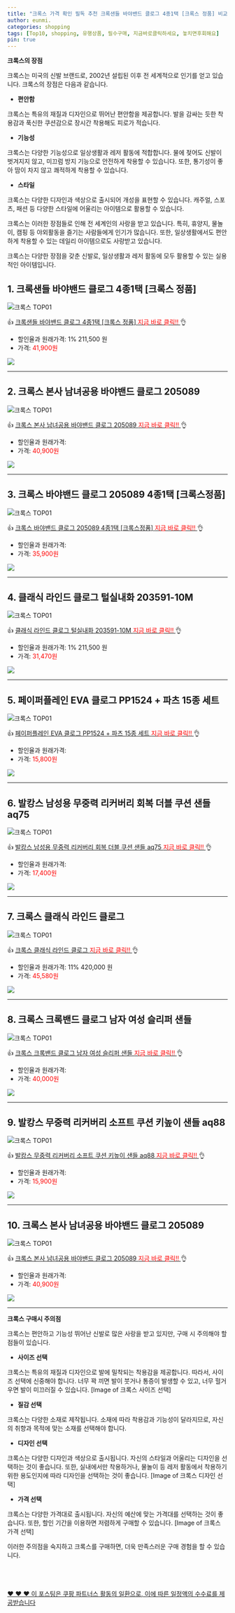```yaml
---
title: "크록스 가격 확인 필독 추천 크록샌들 바야밴드 클로그 4종1택 [크록스 정품] 비교 장점 구매가이드"
author: eunmi.
categories: shopping
tags: [Top10, shopping, 유행상품, 필수구매, 지금바로클릭하세요, 놓치면후회해요]
pin: true
---
```

**크록스의 장점**

크록스는 미국의 신발 브랜드로, 2002년 설립된 이후 전 세계적으로 인기를 얻고 있습니다. 크록스의 장점은 다음과 같습니다.

* **편안함**

크록스는 특유의 재질과 디자인으로 뛰어난 편안함을 제공합니다. 발을 감싸는 듯한 착용감과 푹신한 쿠션감으로 장시간 착용해도 피로가 적습니다.

* **기능성**

크록스는 다양한 기능성으로 일상생활과 레저 활동에 적합합니다. 물에 젖어도 신발이 벗겨지지 않고, 미끄럼 방지 기능으로 안전하게 착용할 수 있습니다. 또한, 통기성이 좋아 땀이 차지 않고 쾌적하게 착용할 수 있습니다.

* **스타일**

크록스는 다양한 디자인과 색상으로 출시되어 개성을 표현할 수 있습니다. 캐주얼, 스포츠, 패션 등 다양한 스타일에 어울리는 아이템으로 활용할 수 있습니다.

크록스는 이러한 장점들로 인해 전 세계인의 사랑을 받고 있습니다. 특히, 휴양지, 물놀이, 캠핑 등 야외활동을 즐기는 사람들에게 인기가 많습니다. 또한, 일상생활에서도 편안하게 착용할 수 있는 데일리 아이템으로도 사랑받고 있습니다.

크록스는 다양한 장점을 갖춘 신발로, 일상생활과 레저 활동에 모두 활용할 수 있는 실용적인 아이템입니다.

   

## 1. 크록샌들 바야밴드 클로그 4종1택 [크록스 정품]

![크록스 TOP01](https://thumbnail10.coupangcdn.com/thumbnails/remote/230x230ex/image/vendor_inventory/d578/9e8fa59ce312243099e07fcf452862d2af56faf877793d1946a5de4c157e.jpg)


👍 [크록샌들 바야밴드 클로그 4종1택 [크록스 정품] <font color=red> 지금 바로 클릭!! </font> ](https://link.coupang.com/re/AFFSDP?lptag=AF3617701&subid=GithubCoopas&pageKey=7338646154&traceid=V0-153&itemId=18856650034&vendorItemId=87121045962) 👌 


- 할인율과 원래가격: 1%  211,500   원
- 가격: <span style='color:red'>41,900원</span>

[![](/discount_price.png)](https://link.coupang.com/re/AFFSDP?lptag=AF3617701&subid=GithubCoopas&pageKey=7338646154&traceid=V0-153&itemId=18856650034&vendorItemId=87121045962)

---


   

## 2. 크록스 본사 남녀공용 바야밴드 클로그 205089

![크록스 TOP01](https://thumbnail9.coupangcdn.com/thumbnails/remote/230x230ex/image/vendor_inventory/e640/65e0e1b71de7266ddceb4e902f08caae53b1b81b29ed5a9401fd234e0463.jpg)


👍 [크록스 본사 남녀공용 바야밴드 클로그 205089 <font color=red> 지금 바로 클릭!! </font> ](https://link.coupang.com/re/AFFSDP?lptag=AF3617701&subid=GithubCoopas&pageKey=1366252118&traceid=V0-153&itemId=14744192534&vendorItemId=4709078258) 👌 


- 할인율과 원래가격: 
- 가격: <span style='color:red'>40,900원</span>

[![](/discount_price.png)](https://link.coupang.com/re/AFFSDP?lptag=AF3617701&subid=GithubCoopas&pageKey=1366252118&traceid=V0-153&itemId=14744192534&vendorItemId=4709078258)

---


   

## 3. 크록스 바야밴드 클로그 205089 4종1택 [크록스정품]

![크록스 TOP01](https://thumbnail10.coupangcdn.com/thumbnails/remote/230x230ex/image/vendor_inventory/c440/d3a3a778fb2a729e36087e896718f426a3b6d307200ea055e10757b8c49d.jpg)


👍 [크록스 바야밴드 클로그 205089 4종1택 [크록스정품] <font color=red> 지금 바로 클릭!! </font> ](https://link.coupang.com/re/AFFSDP?lptag=AF3617701&subid=GithubCoopas&pageKey=7375316719&traceid=V0-153&itemId=19034700685&vendorItemId=86361019174) 👌 


- 할인율과 원래가격: 
- 가격: <span style='color:red'>35,900원</span>

[![](/discount_price.png)](https://link.coupang.com/re/AFFSDP?lptag=AF3617701&subid=GithubCoopas&pageKey=7375316719&traceid=V0-153&itemId=19034700685&vendorItemId=86361019174)

---


   

## 4. 클래식 라인드 클로그 털실내화 203591-10M

![크록스 TOP01](https://thumbnail7.coupangcdn.com/thumbnails/remote/230x230ex/image/vendor_inventory/4c21/1a2798ed54eff2c2d150713af8ee8dd1eeb8ae6a2f02a0ed730bf8312424.jpg)


👍 [클래식 라인드 클로그 털실내화 203591-10M <font color=red> 지금 바로 클릭!! </font> ](https://link.coupang.com/re/AFFSDP?lptag=AF3617701&subid=GithubCoopas&pageKey=6979588518&traceid=V0-153&itemId=17045497994&vendorItemId=87759308372) 👌 


- 할인율과 원래가격: 1%  211,500   원
- 가격: <span style='color:red'>31,470원</span>

[![](/discount_price.png)](https://link.coupang.com/re/AFFSDP?lptag=AF3617701&subid=GithubCoopas&pageKey=6979588518&traceid=V0-153&itemId=17045497994&vendorItemId=87759308372)

---


   

## 5. 페이퍼플레인 EVA 클로그 PP1524 + 파츠 15종 세트

![크록스 TOP01](https://thumbnail9.coupangcdn.com/thumbnails/remote/230x230ex/image/retail/images/71248941776710-2c28fb7b-f80a-48c9-a066-9548c61000e7.jpg)


👍 [페이퍼플레인 EVA 클로그 PP1524 + 파츠 15종 세트 <font color=red> 지금 바로 클릭!! </font> ](https://link.coupang.com/re/AFFSDP?lptag=AF3617701&subid=GithubCoopas&pageKey=6577168244&traceid=V0-153&itemId=14786749745&vendorItemId=82026781573) 👌 


- 할인율과 원래가격: 
- 가격: <span style='color:red'>15,800원</span>

[![](/discount_price.png)](https://link.coupang.com/re/AFFSDP?lptag=AF3617701&subid=GithubCoopas&pageKey=6577168244&traceid=V0-153&itemId=14786749745&vendorItemId=82026781573)

---


   

## 6. 발캉스 남성용 무중력 리커버리 회복 더블 쿠션 샌들 aq75

![크록스 TOP01](https://thumbnail9.coupangcdn.com/thumbnails/remote/230x230ex/image/vendor_inventory/45ef/46f7ca6763410bade1770278b85908d59bc76471370ef90caacca91392ba.jpg)


👍 [발캉스 남성용 무중력 리커버리 회복 더블 쿠션 샌들 aq75 <font color=red> 지금 바로 클릭!! </font> ](https://link.coupang.com/re/AFFSDP?lptag=AF3617701&subid=GithubCoopas&pageKey=7318698419&traceid=V0-153&itemId=18766156384&vendorItemId=85897910913) 👌 


- 할인율과 원래가격: 
- 가격: <span style='color:red'>17,400원</span>

[![](/discount_price.png)](https://link.coupang.com/re/AFFSDP?lptag=AF3617701&subid=GithubCoopas&pageKey=7318698419&traceid=V0-153&itemId=18766156384&vendorItemId=85897910913)

---


   

## 7. 크록스 클래식 라인드 클로그

![크록스 TOP01](https://thumbnail6.coupangcdn.com/thumbnails/remote/230x230ex/image/rs_quotation_api/wfa2owmv/dd68de89978943cbaf15d9cab1b80102.jpg)


👍 [크록스 클래식 라인드 클로그 <font color=red> 지금 바로 클릭!! </font> ](https://link.coupang.com/re/AFFSDP?lptag=AF3617701&subid=GithubCoopas&pageKey=7383094864&traceid=V0-153&itemId=19071880609&vendorItemId=86194496344) 👌 


- 할인율과 원래가격: 11%  420,000   원
- 가격: <span style='color:red'>45,580원</span>

[![](/discount_price.png)](https://link.coupang.com/re/AFFSDP?lptag=AF3617701&subid=GithubCoopas&pageKey=7383094864&traceid=V0-153&itemId=19071880609&vendorItemId=86194496344)

---


   

## 8. 크록스 크록밴드 클로그 남자 여성 슬리퍼 샌들

![크록스 TOP01](https://thumbnail8.coupangcdn.com/thumbnails/remote/230x230ex/image/retail/images/2023/08/31/16/4/092cd52f-c1e7-4577-8b50-b55c13b70350.png)


👍 [크록스 크록밴드 클로그 남자 여성 슬리퍼 샌들 <font color=red> 지금 바로 클릭!! </font> ](https://link.coupang.com/re/AFFSDP?lptag=AF3617701&subid=GithubCoopas&pageKey=6572619941&traceid=V0-153&itemId=14759388102&vendorItemId=87043001159) 👌 


- 할인율과 원래가격: 
- 가격: <span style='color:red'>40,000원</span>

[![](/discount_price.png)](https://link.coupang.com/re/AFFSDP?lptag=AF3617701&subid=GithubCoopas&pageKey=6572619941&traceid=V0-153&itemId=14759388102&vendorItemId=87043001159)

---


   

## 9. 발캉스 무중력 리커버리 소프트 쿠션 키높이 샌들 aq88

![크록스 TOP01](https://thumbnail10.coupangcdn.com/thumbnails/remote/230x230ex/image/vendor_inventory/70a2/62dfc02fa56fcd9a24b5a2bdd2edd1e331d601a4c9fc1a2772a3b9d14d1e.jpg)


👍 [발캉스 무중력 리커버리 소프트 쿠션 키높이 샌들 aq88 <font color=red> 지금 바로 클릭!! </font> ](https://link.coupang.com/re/AFFSDP?lptag=AF3617701&subid=GithubCoopas&pageKey=7248224033&traceid=V0-153&itemId=18431860094&vendorItemId=85573361840) 👌 


- 할인율과 원래가격: 
- 가격: <span style='color:red'>15,900원</span>

[![](/discount_price.png)](https://link.coupang.com/re/AFFSDP?lptag=AF3617701&subid=GithubCoopas&pageKey=7248224033&traceid=V0-153&itemId=18431860094&vendorItemId=85573361840)

---


   

## 10. 크록스 본사 남녀공용 바야밴드 클로그 205089

![크록스 TOP01](https://thumbnail9.coupangcdn.com/thumbnails/remote/230x230ex/image/vendor_inventory/e640/65e0e1b71de7266ddceb4e902f08caae53b1b81b29ed5a9401fd234e0463.jpg)


👍 [크록스 본사 남녀공용 바야밴드 클로그 205089 <font color=red> 지금 바로 클릭!! </font> ](https://link.coupang.com/re/AFFSDP?lptag=AF3617701&subid=GithubCoopas&pageKey=1366252118&traceid=V0-153&itemId=14744192534&vendorItemId=4709078258) 👌 


- 할인율과 원래가격: 
- 가격: <span style='color:red'>40,900원</span>

[![](/discount_price.png)](https://link.coupang.com/re/AFFSDP?lptag=AF3617701&subid=GithubCoopas&pageKey=1366252118&traceid=V0-153&itemId=14744192534&vendorItemId=4709078258)

---
**크록스 구매시 주의점**

크록스는 편안하고 기능성 뛰어난 신발로 많은 사랑을 받고 있지만, 구매 시 주의해야 할 점들이 있습니다.

* **사이즈 선택**

크록스는 특유의 재질과 디자인으로 발에 밀착되는 착용감을 제공합니다. 따라서, 사이즈 선택에 신중해야 합니다. 너무 꽉 끼면 발이 붓거나 통증이 발생할 수 있고, 너무 헐거우면 발이 미끄러질 수 있습니다.
[Image of 크록스 사이즈 선택]

* **질감 선택**

크록스는 다양한 소재로 제작됩니다. 소재에 따라 착용감과 기능성이 달라지므로, 자신의 취향과 목적에 맞는 소재를 선택해야 합니다.

* **디자인 선택**

크록스는 다양한 디자인과 색상으로 출시됩니다. 자신의 스타일과 어울리는 디자인을 선택하는 것이 좋습니다. 또한, 실내에서만 착용하거나, 물놀이 등 레저 활동에서 착용하기 위한 용도인지에 따라 디자인을 선택하는 것이 좋습니다.
[Image of 크록스 디자인 선택]

* **가격 선택**

크록스는 다양한 가격대로 출시됩니다. 자신의 예산에 맞는 가격대를 선택하는 것이 좋습니다. 또한, 할인 기간을 이용하면 저렴하게 구매할 수 있습니다.
[Image of 크록스 가격 선택]

이러한 주의점을 숙지하고 크록스를 구매하면, 더욱 만족스러운 구매 경험을 할 수 있습니다.<br><br><br><br><br> [ ❤ ❤ ❤ 이 포스팅은 쿠팡 파트너스 활동의 일환으로, 이에 따른 일정액의 수수료를 제공받습니다](https://link.coupang.com/a/bcEFyh)